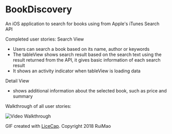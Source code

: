 # BookDiscovery

An iOS application to search for books using from Apple's iTunes Search API

Completed user stories:
Search View
 - Users can search a book based on its name, author or keywords
 - The tableView shows search result based on the search text using the result returned from the API, it gives basic information of each search result
 - It shows an activity indicator when tableView is loading data
 
Detail View
 - shows additional information about the selected book, such as price and summary

Walkthrough of all user stories:

![Video Walkthrough](BookDicovery.gif)

GIF created with [LiceCap](http://www.cockos.com/licecap/).
Copyright 2018 RuiMao
